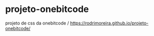# projeto-onebitcode
projeto de css da onebitcode /
 https://rodrimoreira.github.io/projeto-onebitcode/

